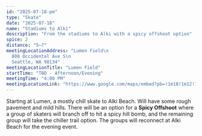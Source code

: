 ```yaml
---
id: "2025-07-18-pm"
type: "Skate"
date: "2025-07-18"
name: "Stadiums to Alki"
description: "From the stadiums to Alki with a spicy offshoot option"
spice: 2
distance: "5–7"
meetingLocationAddress: "Lumen Field\n
  800 Occidental Ave S\n
  Seattle, WA 98134"
meetingLocationTitle: "Lumen Field"
startTime: "TBD - Afternoon/Evening"
meetingTime: "4:00 PM"
meetingLocationLink: "https://www.google.com/maps/embed?pb=!1m18!1m12!1m3!1d4883.465086156864!2d-122.33434975248251!3d47.59586461789417!2m3!1f0!2f0!3f0!3m2!1i1024!2i768!4f13.1!3m3!1m2!1s0x54906aa3b9f1182b%3A0xa636cd513bba22dc!2sLumen%20Field!5e0!3m2!1sen!2sus!4v1720155381836!5m2!1sen!2sus"
---
```


Starting at Lumen, a mostly chill skate to Alki Beach. Will have some rough pavement and mild hills.
There will be an option for a **Spicy Offshoot** where a group of skaters will branch off to hit a spicy
hill bomb, and the remaining group will take the chiller trail option. The groups will reconnect at
Alki Beach for the evening event.
